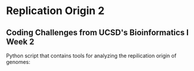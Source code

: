 # Replication Origin 2
## Coding Challenges from UCSD's Bioinformatics I Week 2

Python script that contains tools for analyzing the repilication origin of genomes:
